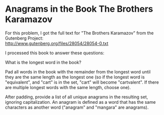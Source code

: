# Anagrams in the Book The Brothers Karamazov  

For this problem, I got the full text for "The Brothers Karamazov" from the Gutenberg Project:  
http://www.gutenberg.org/files/28054/28054-0.txt  

I processed this book to answer these questions:  

What is the longest word in the book?  

Pad all words in the book with the remainder from the longest word until they are the same length as the longest one (so if the longest word is "equivalent", and "cart" is in the set, "cart" will become "cartvalent". If there are multiple longest words with the same length, choose one).

After padding, provide a list of all unique anagrams in the resulting set, ignoring capitalization. An anagram is defined as a word that has the same characters as another word ("anagram" and "mangara" are anagrams).